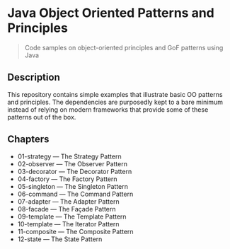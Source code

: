 # Java Object Oriented Patterns and Principles
> Code samples on object-oriented principles and GoF patterns using Java

## Description
This repository contains simple examples that illustrate basic OO patterns and principles. The dependencies are purposedly kept to a bare minimum instead of relying on modern frameworks that provide some of these patterns out of the box.

## Chapters
+ 01-strategy &mdash; The Strategy Pattern
+ 02-observer &mdash; The Observer Pattern
+ 03-decorator &mdash; The Decorator Pattern
+ 04-factory &mdash; The Factory Pattern
+ 05-singleton &mdash; The Singleton Pattern
+ 06-command &mdash; The Command Pattern
+ 07-adapter &mdash; The Adapter Pattern
+ 08-facade &mdash; The Façade Pattern
+ 09-template &mdash; The Template Pattern
+ 10-template &mdash; The Iterator Pattern
+ 11-composite &mdash; The Composite Pattern
+ 12-state &mdash; The State Pattern